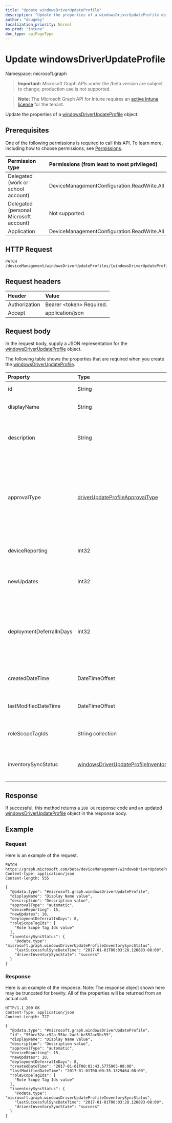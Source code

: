 ```yaml
---
title: "Update windowsDriverUpdateProfile"
description: "Update the properties of a windowsDriverUpdateProfile object."
author: "dougeby"
localization_priority: Normal
ms.prod: "intune"
doc_type: apiPageType
---
```


# Update windowsDriverUpdateProfile

Namespace: microsoft.graph

> **Important:** Microsoft Graph APIs under the /beta version are subject to change; production use is not supported.

> **Note:** The Microsoft Graph API for Intune requires an [active Intune license](https://go.microsoft.com/fwlink/?linkid=839381) for the tenant.

Update the properties of a [windowsDriverUpdateProfile](../resources/intune-softwareupdate-windowsdriverupdateprofile.md) object.

## Prerequisites
One of the following permissions is required to call this API. To learn more, including how to choose permissions, see [Permissions](/graph/permissions-reference).

|Permission type|Permissions (from least to most privileged)|
|:---|:---|
|Delegated (work or school account)|DeviceManagementConfiguration.ReadWrite.All|
|Delegated (personal Microsoft account)|Not supported.|
|Application|DeviceManagementConfiguration.ReadWrite.All|

## HTTP Request
<!-- {
  "blockType": "ignored"
}
-->
``` http
PATCH /deviceManagement/windowsDriverUpdateProfiles/{windowsDriverUpdateProfileId}
```

## Request headers
|Header|Value|
|:---|:---|
|Authorization|Bearer &lt;token&gt; Required.|
|Accept|application/json|

## Request body
In the request body, supply a JSON representation for the [windowsDriverUpdateProfile](../resources/intune-softwareupdate-windowsdriverupdateprofile.md) object.

The following table shows the properties that are required when you create the [windowsDriverUpdateProfile](../resources/intune-softwareupdate-windowsdriverupdateprofile.md).

|Property|Type|Description|
|:---|:---|:---|
|id|String|The Intune policy id.|
|displayName|String|The display name for the profile.|
|description|String|The description of the profile which is specified by the user.|
|approvalType|[driverUpdateProfileApprovalType](../resources/intune-softwareupdate-driverupdateprofileapprovaltype.md)|Driver update profile approval type. For example, manual or automatic approval. Possible values are: `manual`, `automatic`.|
|deviceReporting|Int32|Number of devices reporting for this profile|
|newUpdates|Int32|Number of new driver updates available for this profile.|
|deploymentDeferralInDays|Int32|Deployment deferral settings in days, only applicable when ApprovalType is set to automatic approval.|
|createdDateTime|DateTimeOffset|The date time that the profile was created.|
|lastModifiedDateTime|DateTimeOffset|The date time that the profile was last modified.|
|roleScopeTagIds|String collection|List of Scope Tags for this Driver Update entity.|
|inventorySyncStatus|[windowsDriverUpdateProfileInventorySyncStatus](../resources/intune-softwareupdate-windowsdriverupdateprofileinventorysyncstatus.md)|Driver inventory sync status for this profile.|



## Response
If successful, this method returns a `200 OK` response code and an updated [windowsDriverUpdateProfile](../resources/intune-softwareupdate-windowsdriverupdateprofile.md) object in the response body.

## Example

### Request
Here is an example of the request.
``` http
PATCH https://graph.microsoft.com/beta/deviceManagement/windowsDriverUpdateProfiles/{windowsDriverUpdateProfileId}
Content-type: application/json
Content-length: 555

{
  "@odata.type": "#microsoft.graph.windowsDriverUpdateProfile",
  "displayName": "Display Name value",
  "description": "Description value",
  "approvalType": "automatic",
  "deviceReporting": 15,
  "newUpdates": 10,
  "deploymentDeferralInDays": 8,
  "roleScopeTagIds": [
    "Role Scope Tag Ids value"
  ],
  "inventorySyncStatus": {
    "@odata.type": "microsoft.graph.windowsDriverUpdateProfileInventorySyncStatus",
    "lastSuccessfulSyncDateTime": "2017-01-01T00:03:28.120883-08:00",
    "driverInventorySyncState": "success"
  }
}
```

### Response
Here is an example of the response. Note: The response object shown here may be truncated for brevity. All of the properties will be returned from an actual call.
``` http
HTTP/1.1 200 OK
Content-Type: application/json
Content-Length: 727

{
  "@odata.type": "#microsoft.graph.windowsDriverUpdateProfile",
  "id": "55bcc52a-c52a-55bc-2ac5-bc552ac5bc55",
  "displayName": "Display Name value",
  "description": "Description value",
  "approvalType": "automatic",
  "deviceReporting": 15,
  "newUpdates": 10,
  "deploymentDeferralInDays": 8,
  "createdDateTime": "2017-01-01T00:02:43.5775965-08:00",
  "lastModifiedDateTime": "2017-01-01T00:00:35.1329464-08:00",
  "roleScopeTagIds": [
    "Role Scope Tag Ids value"
  ],
  "inventorySyncStatus": {
    "@odata.type": "microsoft.graph.windowsDriverUpdateProfileInventorySyncStatus",
    "lastSuccessfulSyncDateTime": "2017-01-01T00:03:28.120883-08:00",
    "driverInventorySyncState": "success"
  }
}
```




